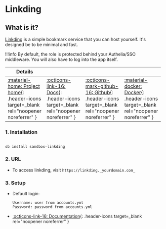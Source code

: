 # Linkding

## What is it?

[Linkding](https://github.com/sissbruecker/linkding#introduction) is a simple bookmark service that you can host yourself. It's designed be to be minimal and fast.

!!!info
    By default, the role is protected behind your Authelia/SSO middleware. You will also have to log into the app itself.

| Details     |             |             |             |
|-------------|-------------|-------------|-------------|
| [:material-home: Project home](https://github.com/sissbruecker/linkding#introduction){: .header-icons target=_blank rel="noopener noreferrer" } | [:octicons-link-16: Docs](https://github.com/sissbruecker/linkding#documentation){: .header-icons target=_blank rel="noopener noreferrer" } | [:octicons-mark-github-16: Github](https://github.com/sissbruecker/linkding){: .header-icons target=_blank rel="noopener noreferrer" } | [:material-docker: Docker](https://hub.docker.com/r/sissbruecker/linkding){: .header-icons target=_blank rel="noopener noreferrer" } |

### 1. Installation

``` shell

sb install sandbox-linkding

```

### 2. URL

- To access linkding, visit `https://linkding._yourdomain.com_`

### 3. Setup

- Default login:

  ``` { .yaml}
  Username: user from accounts.yml
  Password: password from accounts.yml
  ```

- [:octicons-link-16: Documentation](https://github.com/sissbruecker/linkding#documentation){: .header-icons target=_blank rel="noopener noreferrer" }

